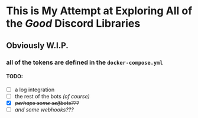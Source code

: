 # This is My Attempt at Exploring All of the *Good* Discord Libraries
## Obviously W.I.P.
### all of the tokens are defined in the `docker-compose.yml`
#### TODO:
- [ ]  a log integration
- [ ] the rest of the bots *(of course)*
- [x] ~~*perhaps some selfbots???*~~
- [ ] *and some webhooks???*
